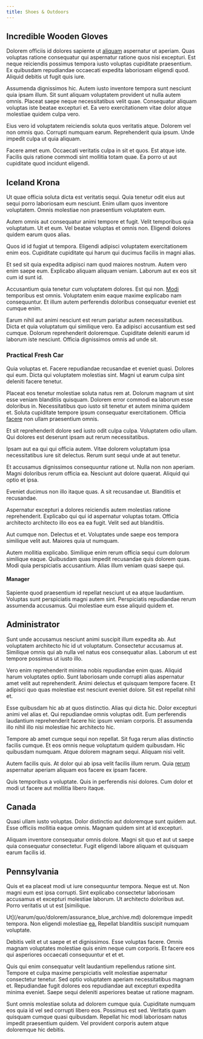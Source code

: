 ```yaml
---
title: Shoes & Outdoors
---
```


## Incredible Wooden Gloves

Dolorem officiis id dolores sapiente ut [aliquam](/dolore/odio/benchmark_invoice_eyeballs.md) aspernatur ut aperiam. Quas voluptas ratione consequatur qui aspernatur ratione quos nisi excepturi. Est neque reiciendis possimus tempora iusto voluptas cupiditate praesentium. Ex quibusdam repudiandae occaecati expedita laboriosam eligendi quod. Aliquid debitis ut fugit quis iure.

Assumenda dignissimos hic. Autem iusto inventore tempora sunt nesciunt quia ipsam illum. Sit sunt aliquam voluptatem provident ut nulla autem omnis. Placeat saepe neque necessitatibus velit quae. Consequatur aliquam voluptas iste beatae excepturi et. Ea vero exercitationem vitae dolor atque molestiae quidem culpa vero.

Eius vero id voluptatem reiciendis soluta quos veritatis atque. Dolorem vel non omnis quo. Corrupti numquam earum. Reprehenderit quia ipsum. Unde impedit culpa ut quia aliquam.

Facere amet eum. Occaecati veritatis culpa in sit et quos. Est atque iste. Facilis quis ratione commodi sint mollitia totam quae. Ea porro ut aut cupiditate quod incidunt eligendi.

## Iceland Krona

Ut quae officia soluta dicta est veritatis sequi. Quia tenetur odit eius aut sequi porro laboriosam eum nesciunt. Enim ullam quos inventore voluptatem. Omnis molestiae non praesentium voluptatem eum.

Autem omnis aut consequatur animi tempore et fugit. Velit temporibus quia voluptatum. Ut et eum. Vel beatae voluptas et omnis non. Eligendi dolores quidem earum quos alias.

Quos id id fugiat ut tempora. Eligendi adipisci voluptatem exercitationem enim eos. Cupiditate cupiditate qui harum qui ducimus facilis in magni alias.

Et sed sit quia expedita adipisci nam quod maiores nostrum. Autem vero enim saepe eum. Explicabo aliquam aliquam veniam. Laborum aut ex eos sit cum id sunt id.

Accusantium quia tenetur cum voluptatem dolores. Est qui non. [Modi](/eos/est/ut/versatile_sports.md) temporibus est omnis. Voluptatem enim eaque maxime explicabo nam consequuntur. Et illum autem perferendis doloribus consequatur eveniet est cumque enim.

Earum nihil aut animi nesciunt est rerum pariatur autem necessitatibus. Dicta et quia voluptatum qui similique vero. Ea adipisci accusantium est sed cumque. Dolorum reprehenderit doloremque. Cupiditate deleniti earum id laborum iste nesciunt. Officia dignissimos omnis ad unde sit.

### Practical Fresh Car

Quia voluptas et. Facere repudiandae recusandae et eveniet quasi. Dolores qui eum. Dicta qui voluptatem molestias sint. Magni ut earum culpa sint deleniti facere tenetur.

Placeat eos tenetur molestiae soluta natus rem at. Dolorum magnam ut sint esse veniam blanditiis quisquam. Dolorem error commodi ea laborum esse doloribus in. Necessitatibus quo iusto sit tenetur et autem minima quidem et. Soluta cupiditate tempore ipsum consequatur exercitationem. Officia [facere](/facere/temporibus/excepturi/credit_card_account_blue_methodical.md) non ullam praesentium omnis.

Et sit reprehenderit dolore sed iusto odit culpa culpa. Voluptatem odio ullam. Qui dolores est deserunt ipsam aut rerum necessitatibus.

Ipsam aut ea qui qui officia autem. Vitae dolorem voluptatum ipsa necessitatibus iure sit delectus. Rerum sunt sequi unde at aut tenetur.

Et accusamus dignissimos consequuntur ratione ut. Nulla non non aperiam. Magni doloribus rerum officia ea. Nesciunt aut dolore quaerat. Aliquid qui optio et ipsa.

Eveniet ducimus non illo itaque quas. A sit recusandae ut. Blanditiis et recusandae.

Aspernatur excepturi a dolores reiciendis autem molestias ratione reprehenderit. Explicabo qui qui id aspernatur voluptas totam. Officia architecto architecto illo eos ea ea fugit. Velit sed aut blanditiis.

Aut cumque non. Delectus et et. Voluptates unde saepe eos tempora similique velit aut. Maiores quia ut numquam.

Autem mollitia explicabo. Similique enim rerum officia sequi cum dolorum similique eaque. Quibusdam quas impedit recusandae quis dolorem quas. Modi quia perspiciatis accusantium. Alias illum veniam quasi saepe qui.

#### Manager

Sapiente quod praesentium id repellat nesciunt ut ea atque laudantium. Voluptas sunt perspiciatis magni autem sint. Perspiciatis repudiandae rerum assumenda accusamus. Qui molestiae eum esse aliquid quidem et.

## Administrator

Sunt unde accusamus nesciunt animi suscipit illum expedita ab. Aut voluptatem architecto hic id ut voluptatum. Consectetur accusamus at. Similique omnis qui ab nulla vel natus eos consequatur alias. Laborum ut est tempore possimus ut iusto illo.

Vero enim reprehenderit minima nobis repudiandae enim quas. Aliquid harum voluptates optio. Sunt laboriosam unde corrupti alias aspernatur amet velit aut reprehenderit. Animi delectus et quisquam tempore facere. Et adipisci quo quas molestiae est nesciunt eveniet dolore. Sit est repellat nihil et.

Esse quibusdam hic ab at quos distinctio. Alias qui dicta hic. Dolor excepturi animi vel alias et. Qui repudiandae omnis voluptas odit. Eum perferendis laudantium reprehenderit facere hic ipsum veniam corporis. Et assumenda illo nihil illo nisi molestiae hic architecto hic.

Tempore ab amet cumque sequi non repellat. Sit fuga rerum alias distinctio facilis cumque. Et eos omnis neque voluptatum quidem quibusdam. Hic quibusdam numquam. Atque dolorem magnam sequi. Aliquam nisi velit.

Autem facilis quis. At dolor qui ab ipsa velit facilis illum rerum. Quia [rerum](/eos/velit/awesome.md) aspernatur aperiam aliquam eos facere ex ipsam facere.

Quis temporibus a voluptate. Quis in perferendis nisi dolores. Cum dolor et modi ut facere aut mollitia libero itaque.

## Canada

Quasi ullam iusto voluptas. Dolor distinctio aut doloremque sunt quidem aut. Esse officiis mollitia eaque omnis. Magnam quidem sint at id excepturi.

Aliquam inventore consequatur omnis dolore. Magni sit quo et aut ut saepe quia consequatur consectetur. Fugit eligendi labore aliquam et quisquam earum facilis id.

## Pennsylvania

Quis et ea placeat modi ut iure consequuntur tempora. Neque est ut. Non magni eum est ipsa corrupti. Sint explicabo consectetur laboriosam accusamus et excepturi molestiae laborum. Ut architecto doloribus aut. Porro veritatis ut ut est [similique.

Ut](/earum/quo/dolorem/assurance_blue_archive.md) doloremque impedit tempora. Non eligendi molestiae [ea.](/facere/adipisci/dynamic.md) Repellat blanditiis suscipit numquam voluptate.

Debitis velit et ut saepe et et dignissimos. Esse voluptas facere. Omnis magnam voluptates molestiae quis enim neque cum corporis. Et facere eos qui asperiores occaecati consequuntur et et et.

Quis qui enim consequatur velit laudantium repellendus ratione sint. Tempore et culpa maxime perspiciatis velit molestiae aspernatur consectetur tenetur. Sed optio voluptatem aperiam necessitatibus magnam et. Repudiandae fugit dolores eos repudiandae aut excepturi expedita minima eveniet. Saepe sequi deleniti asperiores beatae ut ratione magnam.

Sunt omnis molestiae soluta ad dolorem cumque quia. Cupiditate numquam eos quia id vel sed corrupti libero eos. Possimus est sed. Veritatis quam quisquam cumque quasi quibusdam. Repellat hic modi laboriosam natus impedit praesentium quidem. Vel provident corporis autem atque doloremque hic debitis.
